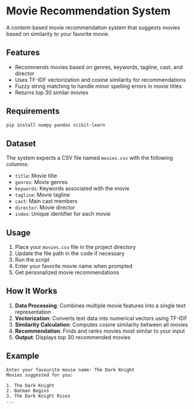 # Movie Recommendation System

A content-based movie recommendation system that suggests movies based on similarity to your favorite movie.

## Features

- Recommends movies based on genres, keywords, tagline, cast, and director
- Uses TF-IDF vectorization and cosine similarity for recommendations
- Fuzzy string matching to handle minor spelling errors in movie titles
- Returns top 30 similar movies

## Requirements

```bash
pip install numpy pandas scikit-learn
```

## Dataset

The system expects a CSV file named `movies.csv` with the following columns:
- `title`: Movie title
- `genres`: Movie genres
- `keywords`: Keywords associated with the movie
- `tagline`: Movie tagline
- `cast`: Main cast members
- `director`: Movie director
- `index`: Unique identifier for each movie

## Usage

1. Place your `movies.csv` file in the project directory
2. Update the file path in the code if necessary
3. Run the script
4. Enter your favorite movie name when prompted
5. Get personalized movie recommendations

## How It Works

1. **Data Processing**: Combines multiple movie features into a single text representation
2. **Vectorization**: Converts text data into numerical vectors using TF-IDF
3. **Similarity Calculation**: Computes cosine similarity between all movies
4. **Recommendation**: Finds and ranks movies most similar to your input
5. **Output**: Displays top 30 recommended movies

## Example

```
Enter your favourite movie name: The Dark Knight
Movies suggested for you:

1. The Dark Knight
2. Batman Begins
3. The Dark Knight Rises
...
```
